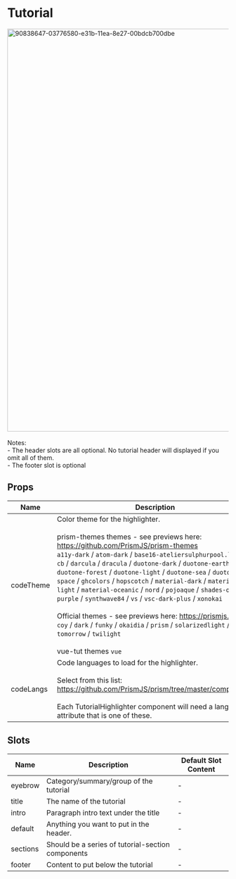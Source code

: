 # Tutorial

<img width="915" alt="90838647-03776580-e31b-11ea-8e27-00bdcb700dbe" src="https://user-images.githubusercontent.com/611996/90840195-f65c7580-e31e-11ea-893c-9f64ad753814.png"> <br><br> Notes: <br> - The header slots are all optional. No tutorial header will displayed if you omit all of them. <br> - The footer slot is optional

## Props

<!-- @vuese:Tutorial:props:start -->
|Name|Description|Type|Required|Default|
|---|---|---|---|---|
|codeTheme|Color theme for the highlighter. <br><br> prism-themes themes - see previews here: https://github.com/PrismJS/prism-themes <br> `a11y-dark` / `atom-dark` / `base16-ateliersulphurpool.light` / `cb` / `darcula` / `dracula` / `duotone-dark` / `duotone-earth` / `duotone-forest` / `duotone-light` / `duotone-sea` / `duotone-space` / `ghcolors` / `hopscotch` / `material-dark` / `material-light` / `material-oceanic` / `nord` / `pojoaque` / `shades-of-purple` / `synthwave84` / `vs` / `vsc-dark-plus` / `xonokai` <br><br> Official themes - see previews here: https://prismjs.com/ <br> `coy` / `dark` / `funky` / `okaidia` / `prism` / `solarizedlight` / `tomorrow` / `twilight` <br><br> vue-tut themes `vue`|`String`|`false`|vue|
|codeLangs|Code languages to load for the highlighter. <br><br> Select from this list: https://github.com/PrismJS/prism/tree/master/components <br><br> Each TutorialHighlighter component will need a lang="" attribute that is one of these.|`Array`|`false`|['clike', 'markup', 'javascript', 'css']|

<!-- @vuese:Tutorial:props:end -->


## Slots

<!-- @vuese:Tutorial:slots:start -->
|Name|Description|Default Slot Content|
|---|---|---|
|eyebrow|Category/summary/group of the tutorial|-|
|title|The name of the tutorial|-|
|intro|Paragraph intro text under the title|-|
|default|Anything you want to put in the header.|-|
|sections|Should be a series of tutorial-section components|-|
|footer|Content to put below the tutorial|-|

<!-- @vuese:Tutorial:slots:end -->



